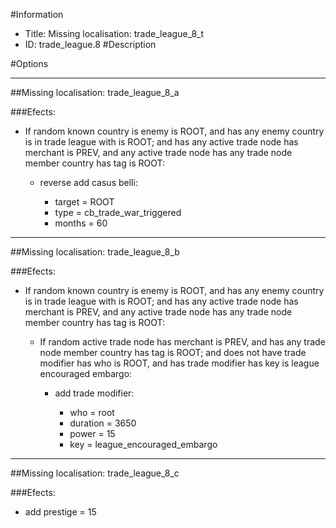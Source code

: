 #Information
 - Title: Missing localisation: trade_league_8_t
 - ID: trade_league.8
#Description

#Options

___
##Missing localisation: trade_league_8_a

###Efects:<ul><li>If random known country is enemy is ROOT, and  has any enemy country is in trade league with is ROOT; and  has any active trade node has merchant is PREV, and any active trade node has any trade node member country has tag is ROOT:</li><ul><li>reverse add casus belli:</li><ul><li>target = ROOT</li><li>type = cb_trade_war_triggered</li><li>months = 60</li></ul></ul></ul>

___
##Missing localisation: trade_league_8_b

###Efects:<ul><li>If random known country is enemy is ROOT, and  has any enemy country is in trade league with is ROOT; and  has any active trade node has merchant is PREV, and any active trade node has any trade node member country has tag is ROOT:</li><ul><li>If random active trade node has merchant is PREV, and  has any trade node member country has tag is ROOT; and does not have trade modifier has who is ROOT, and has trade modifier has key is league encouraged embargo:</li><ul><li>add trade modifier:</li><ul><li>who = root</li><li>duration = 3650</li><li>power = 15</li><li>key = league_encouraged_embargo</li></ul></ul></ul></ul>

___
##Missing localisation: trade_league_8_c

###Efects:<ul><li>add prestige = 15</li></ul>
